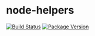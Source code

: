 # node-helpers

[![Build Status](https://travis-ci.org/erwingo/node-helpers.svg?branch=master)](https://travis-ci.org/erwingo/node-helpers)
[![Package Version](https://img.shields.io/npm/v/ego-node-helpers.svg)](https://www.npmjs.com/package/ego-node-helpers)
